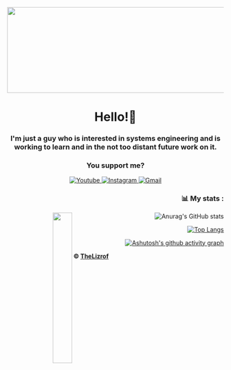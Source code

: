 <div id="header" align="center">
  <img src="https://media.giphy.com/media/xUPGGDNsLvqsBOhuU0/giphy.gif" width="800" height="200">
    <h1 align="center">Hello!👋</h1>
    <h3 align="center">I'm just a guy who is interested in systems engineering and is working to learn and in the not too distant future work on it.</h3>
    <h3 align="center">You support me?</h3>
  <a href="https://www.youtube.com/channel/UCZuP9e-AhAm1BXrz5ojq5_g">
 <img alt="Youtube" title="Youtube" src="https://img.shields.io/badge/-Youtube-red?style=for-the-badge&logo=youtube&logoColor=white"/>
  </a>
  <a href="https://www.instagram.com/thelizrof/?next=%2F">
 <img alt="Instagram" title="Instagram" src="https://img.shields.io/badge/-Instagram-purple?style=for-the-badge&logo=Instagram&logoColor=white"/>
  </a>
    <a href="https://mail.google.com/mail/u/1/#inbox">
 <img alt="Gmail" title="Gmail" src="https://img.shields.io/badge/-Gmail-blue?style=for-the-badge&logo=Gmail&logoColor=white"/>
  </a>
</div>
<div align="right">
  <h3>📊 My stats :</h3>
    <img align='left' src='https://thumbs.gfycat.com/JauntyLeanBluejay-max-1mb.gif' width='30%'> 
  
![Anurag's GitHub stats](https://github-readme-stats.vercel.app/api?username=TheLizrof&show_icons=true&theme=dark)
  
[![Top Langs](https://github-readme-stats.vercel.app/api/top-langs/?username=TheLizrof&theme=dark)](https://github.com/anuraghazra/github-readme-stats)
  
[![Ashutosh's github activity graph](https://github-readme-activity-graph.cyclic.app/graph?username=TheLizrof&theme=react-dark)](https://github.com/ashutosh00710/github-readme-activity-graph)
  
</div>

**© [TheLizrof](https://github.com/TheLizrof)**
